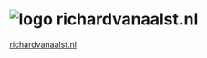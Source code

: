 # ![logo](https://raw.githubusercontent.com/richardvanaalst/richardvanaalst.nl/main/favicon.ico) richardvanaalst.nl

[richardvanaalst.nl](https://richardvanaalst.nl/)
